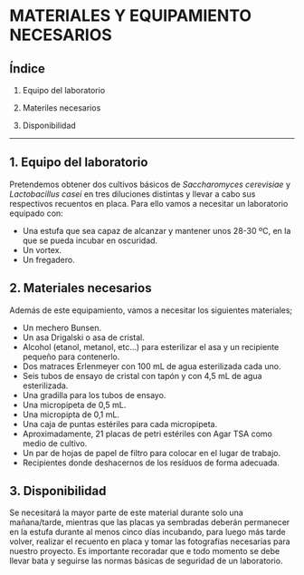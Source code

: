 # MATERIALES Y EQUIPAMIENTO NECESARIOS

## Índice

1. Equipo del laboratorio

2. Materiles necesarios

3. Disponibilidad

-------------------

## **1. Equipo del laboratorio**

Pretendemos obtener dos cultivos básicos de *Saccharomyces cerevisiae* y *Lactobacillus casei* en tres diluciones distintas
y llevar a cabo sus respectivos recuentos en placa. Para ello vamos a necesitar un laboratorio equipado con:

- Una estufa que sea capaz de alcanzar y mantener unos 28-30 ºC, en la que se pueda incubar en oscuridad. 
- Un vortex.
- Un fregadero.

## **2. Materiales necesarios**

Además de este equipamiento, vamos a necesitar los siguientes materiales;

- Un mechero Bunsen.
- Un asa Drigalski o asa de cristal.
- Alcohol (etanol, metanol, etc…) para esterilizar el asa y un recipiente pequeño para contenerlo.
- Dos matraces Erlenmeyer con 100 mL de agua esterilizada cada uno.
- Seis tubos de ensayo de cristal con tapón y con 4,5 mL de agua esterilizada.
- Una gradilla para los tubos de ensayo.
- Una micropipeta de 0,5 mL.
- Una micropipta de 0,1 mL.
- Una caja de puntas estériles para cada micropipeta.
- Aproximadamente, 21 placas de petri estériles con Agar TSA como medio de cultivo.
- Un par de hojas de papel de filtro para colocar en el lugar de trabajo.
- Recipientes donde deshacernos de los resíduos de forma adecuada.

## **3. Disponibilidad**

Se necesitará la mayor parte de este material durante solo una mañana/tarde, mientras que las placas ya sembradas
deberán permanecer en la estufa durante al menos cinco días incubando, para luego más tarde volver, realizar el 
recuento en placa y tomar las fotografías necesarias para nuestro proyecto. Es importante recoradar que e
todo momento se debe llevar bata y  seguirse las normas básicas de seguridad de un laboratorio.
